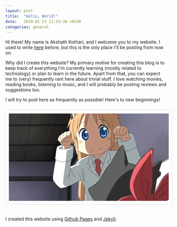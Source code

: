 ```yaml
---
layout: post
title:  "Hello, World!"
date:   2019-01-23 21:53:30 +0530
categories: general
---
```


Hi there! My name is Akshath Kothari, and I welcome you to my website. I used to write [here][blogger-link] before, but this is the only place I'll be posting from now on.

Why did I create this website? My primary motive for creating this blog is to keep track of everything I'm currently learning (mostly related to technology) or plan to learn in the future. Apart from that, you can expect me to (very) frequently rant here about trivial stuff. I love watching movies, reading books, listening to music, and I will probably be posting reviews and suggestions too. 

I will try to post here as frequently as possible! Here's to new beginnings!

<center><img title = "Cheers!" src="/assets/images/anime-cheer.gif" style="border: 1px solid #ddd; border-radius: 4px; padding: 10px; max-width: 100%; height: auto; margin-top:10px; margin-bottom:20px;"></center>

I created this website using [Github Pages][ghpages-link] and [Jekyll][jekyll-link].

[blogger-link]: https://herecomesAK.blogspot.com
[ghpages-link]: https://pages.github.com/
[jekyll-link]: https://jekyllrb.com/